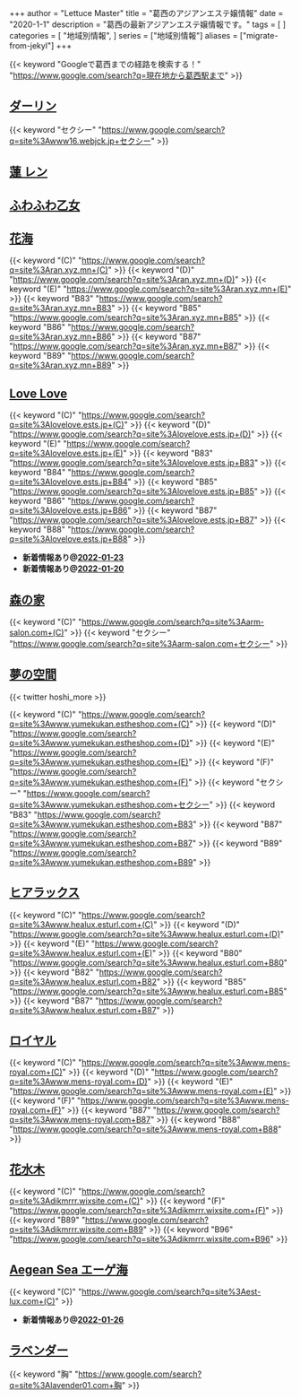 +++
author = "Lettuce Master"
title = "葛西のアジアンエステ嬢情報"
date = "2020-1-1"
description = "葛西の最新アジアンエステ嬢情報です。"
tags = [
]
categories = [
    "地域別情報",
]
series = ["地域別情報"]
aliases = ["migrate-from-jekyl"]
+++

{{< keyword "Googleで葛西までの経路を検索する！" "https://www.google.com/search?q=現在地から葛西駅まで" >}}

## [ダーリン](http://www16.webjck.jp/)
{{< keyword "セクシー" "https://www.google.com/search?q=site%3Awww16.webjck.jp+セクシー" >}} 

## [蓮 レン](http://s.gdfe.xyz/)


## [ふわふわ乙女](http://es-neko.xyz/)


## [花海](http://ran.xyz.mn/)
{{< keyword "(C)" "https://www.google.com/search?q=site%3Aran.xyz.mn+(C)" >}} {{< keyword "(D)" "https://www.google.com/search?q=site%3Aran.xyz.mn+(D)" >}} {{< keyword "(E)" "https://www.google.com/search?q=site%3Aran.xyz.mn+(E)" >}} {{< keyword "B83" "https://www.google.com/search?q=site%3Aran.xyz.mn+B83" >}} {{< keyword "B85" "https://www.google.com/search?q=site%3Aran.xyz.mn+B85" >}} {{< keyword "B86" "https://www.google.com/search?q=site%3Aran.xyz.mn+B86" >}} {{< keyword "B87" "https://www.google.com/search?q=site%3Aran.xyz.mn+B87" >}} {{< keyword "B89" "https://www.google.com/search?q=site%3Aran.xyz.mn+B89" >}} 

## [Love Love](https://lovelove.ests.jp/)
{{< keyword "(C)" "https://www.google.com/search?q=site%3Alovelove.ests.jp+(C)" >}} {{< keyword "(D)" "https://www.google.com/search?q=site%3Alovelove.ests.jp+(D)" >}} {{< keyword "(E)" "https://www.google.com/search?q=site%3Alovelove.ests.jp+(E)" >}} {{< keyword "B83" "https://www.google.com/search?q=site%3Alovelove.ests.jp+B83" >}} {{< keyword "B84" "https://www.google.com/search?q=site%3Alovelove.ests.jp+B84" >}} {{< keyword "B85" "https://www.google.com/search?q=site%3Alovelove.ests.jp+B85" >}} {{< keyword "B86" "https://www.google.com/search?q=site%3Alovelove.ests.jp+B86" >}} {{< keyword "B87" "https://www.google.com/search?q=site%3Alovelove.ests.jp+B87" >}} {{< keyword "B88" "https://www.google.com/search?q=site%3Alovelove.ests.jp+B88" >}} 

- **新着情報あり@[2022-01-23](/post/2022-01-23)**
- **新着情報あり@[2022-01-20](/post/2022-01-20)**
## [森の家](http://arm-salon.com/)
{{< keyword "(C)" "https://www.google.com/search?q=site%3Aarm-salon.com+(C)" >}} {{< keyword "セクシー" "https://www.google.com/search?q=site%3Aarm-salon.com+セクシー" >}} 

## [夢の空間](http://www.yumekukan.estheshop.com/)


{{< twitter hoshi_more >}}

{{< keyword "(C)" "https://www.google.com/search?q=site%3Awww.yumekukan.estheshop.com+(C)" >}} {{< keyword "(D)" "https://www.google.com/search?q=site%3Awww.yumekukan.estheshop.com+(D)" >}} {{< keyword "(E)" "https://www.google.com/search?q=site%3Awww.yumekukan.estheshop.com+(E)" >}} {{< keyword "(F)" "https://www.google.com/search?q=site%3Awww.yumekukan.estheshop.com+(F)" >}} {{< keyword "セクシー" "https://www.google.com/search?q=site%3Awww.yumekukan.estheshop.com+セクシー" >}} {{< keyword "B83" "https://www.google.com/search?q=site%3Awww.yumekukan.estheshop.com+B83" >}} {{< keyword "B87" "https://www.google.com/search?q=site%3Awww.yumekukan.estheshop.com+B87" >}} {{< keyword "B89" "https://www.google.com/search?q=site%3Awww.yumekukan.estheshop.com+B89" >}} 

## [ヒアラックス](http://www.healux.esturl.com/)
{{< keyword "(C)" "https://www.google.com/search?q=site%3Awww.healux.esturl.com+(C)" >}} {{< keyword "(D)" "https://www.google.com/search?q=site%3Awww.healux.esturl.com+(D)" >}} {{< keyword "(E)" "https://www.google.com/search?q=site%3Awww.healux.esturl.com+(E)" >}} {{< keyword "B80" "https://www.google.com/search?q=site%3Awww.healux.esturl.com+B80" >}} {{< keyword "B82" "https://www.google.com/search?q=site%3Awww.healux.esturl.com+B82" >}} {{< keyword "B85" "https://www.google.com/search?q=site%3Awww.healux.esturl.com+B85" >}} {{< keyword "B87" "https://www.google.com/search?q=site%3Awww.healux.esturl.com+B87" >}} 

## [ロイヤル](http://www.mens-royal.com/)
{{< keyword "(C)" "https://www.google.com/search?q=site%3Awww.mens-royal.com+(C)" >}} {{< keyword "(D)" "https://www.google.com/search?q=site%3Awww.mens-royal.com+(D)" >}} {{< keyword "(E)" "https://www.google.com/search?q=site%3Awww.mens-royal.com+(E)" >}} {{< keyword "(F)" "https://www.google.com/search?q=site%3Awww.mens-royal.com+(F)" >}} {{< keyword "B87" "https://www.google.com/search?q=site%3Awww.mens-royal.com+B87" >}} {{< keyword "B88" "https://www.google.com/search?q=site%3Awww.mens-royal.com+B88" >}} 

## [花水木](https://dikmrrr.wixsite.com/hanakimizu)
{{< keyword "(C)" "https://www.google.com/search?q=site%3Adikmrrr.wixsite.com+(C)" >}} {{< keyword "(F)" "https://www.google.com/search?q=site%3Adikmrrr.wixsite.com+(F)" >}} {{< keyword "B89" "https://www.google.com/search?q=site%3Adikmrrr.wixsite.com+B89" >}} {{< keyword "B96" "https://www.google.com/search?q=site%3Adikmrrr.wixsite.com+B96" >}} 

## [Aegean Sea エーゲ海](http://est-lux.com/)
{{< keyword "(C)" "https://www.google.com/search?q=site%3Aest-lux.com+(C)" >}} 

- **新着情報あり@[2022-01-26](/post/2022-01-26)**
## [ラベンダー](http://lavender01.com/)
{{< keyword "胸" "https://www.google.com/search?q=site%3Alavender01.com+胸" >}} 

